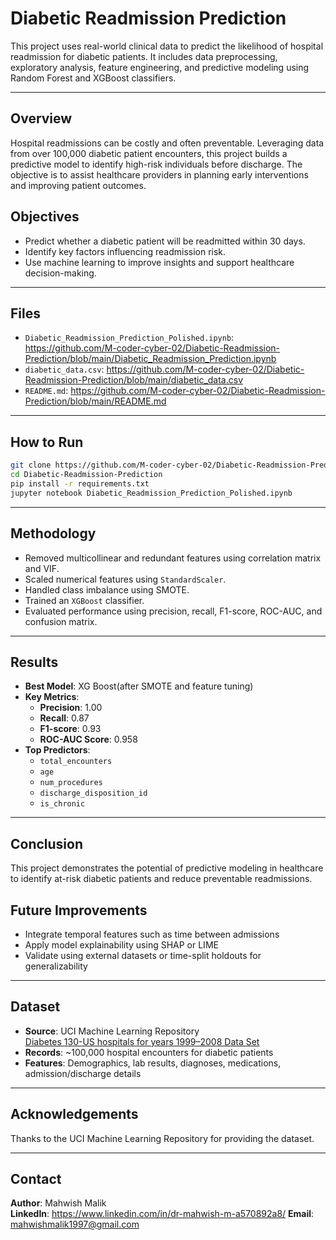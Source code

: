 # Diabetic Readmission Prediction

This project uses real-world clinical data to predict the likelihood of hospital readmission for diabetic patients. It includes data preprocessing, exploratory analysis, feature engineering, and predictive modeling using Random Forest and XGBoost classifiers.

---

## Overview

Hospital readmissions can be costly and often preventable. Leveraging data from over 100,000 diabetic patient encounters, this project builds a predictive model to identify high-risk individuals before discharge. The objective is to assist healthcare providers in planning early interventions and improving patient outcomes.


## Objectives

- Predict whether a diabetic patient will be readmitted within 30 days.
- Identify key factors influencing readmission risk.
- Use machine learning to improve insights and support healthcare decision-making.

---

## Files

- `Diabetic_Readmission_Prediction_Polished.ipynb`: https://github.com/M-coder-cyber-02/Diabetic-Readmission-Prediction/blob/main/Diabetic_Readmission_Prediction.ipynb
- `diabetic_data.csv`: https://github.com/M-coder-cyber-02/Diabetic-Readmission-Prediction/blob/main/diabetic_data.csv
- `README.md`: https://github.com/M-coder-cyber-02/Diabetic-Readmission-Prediction/blob/main/README.md
  
---

## How to Run

```bash
git clone https://github.com/M-coder-cyber-02/Diabetic-Readmission-Prediction.git
cd Diabetic-Readmission-Prediction  
pip install -r requirements.txt 
jupyter notebook Diabetic_Readmission_Prediction_Polished.ipynb
```
---

## Methodology

- Removed multicollinear and redundant features using correlation matrix and VIF.
- Scaled numerical features using `StandardScaler`.
- Handled class imbalance using SMOTE.
- Trained an `XGBoost` classifier.
- Evaluated performance using precision, recall, F1-score, ROC-AUC, and confusion matrix.

---

## Results

- **Best Model**: XG Boost(after SMOTE and feature tuning)
- **Key Metrics**:
  - **Precision**: 1.00
  - **Recall**: 0.87
  - **F1-score**: 0.93
  - **ROC-AUC Score**: 0.958
- **Top Predictors**:
  - `total_encounters`  
  - `age`   
  - `num_procedures`    
  - `discharge_disposition_id`
  - `is_chronic`   
---

## Conclusion

This project demonstrates the potential of predictive modeling in healthcare to identify at-risk diabetic patients and reduce preventable readmissions. 


## Future Improvements

- Integrate temporal features such as time between admissions
- Apply model explainability using SHAP or LIME
- Validate using external datasets or time-split holdouts for generalizability

---

## Dataset

- **Source**: UCI Machine Learning Repository  
  [Diabetes 130-US hospitals for years 1999–2008 Data Set](https://archive.ics.uci.edu/ml/datasets/diabetes+130-us+hospitals+for+years+1999-2008)
- **Records**: ~100,000 hospital encounters for diabetic patients
- **Features**: Demographics, lab results, diagnoses, medications, admission/discharge details

---

## Acknowledgements

Thanks to the UCI Machine Learning Repository for providing the dataset.

---

## Contact

**Author**: Mahwish Malik  
**LinkedIn**: https://www.linkedin.com/in/dr-mahwish-m-a570892a8/
**Email**: mahwishmalik1997@gmail.com
